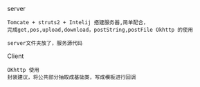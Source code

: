 server

    Tomcate + struts2 + Intelij 搭建服务器,简单配合，
    完成get,pos,upload,download，postString,postFile Okhttp 的使用

    server文件夹放了，服务源代码


Client
    
    OKhttp 使用
    封装建议，将公共部分抽取成基础类，写成模板进行回调